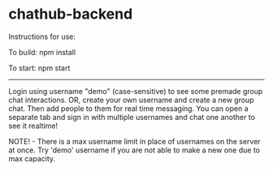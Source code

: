 # chathub-backend

Instructions for use:

To build: npm install

To start: npm start

-------------------------------

Login using username "demo" (case-sensitive) to see some premade group chat interactions. 
OR, create your own username and create a new group chat. Then add people to them for real time messaging. 
You can open a separate tab and sign in with multiple usernames and chat one another to see it realtime!

NOTE! - There is a max username limit in place of usernames on the server at once. Try 'demo' username if you are not able to make a new one due to max capacity.
